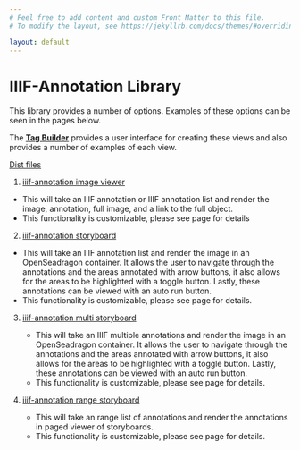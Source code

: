 ```yaml
---
# Feel free to add content and custom Front Matter to this file.
# To modify the layout, see https://jekyllrb.com/docs/themes/#overriding-theme-defaults

layout: default
---
```

<meta charset="utf-8">
<title>iiif-annotation library Homepage</title>

# IIIF-Annotation Library

This library provides a number of options. Examples of these options can be seen in the pages below.

The **[Tag Builder]({{site.baseurl}}/tag-builder/)** provides a user interface for creating these views and also provides a number of examples of each view.

[Dist files]({{site.baseurl}}/dist)

1. [iiif-annotation image viewer]({{site.baseurl}}/imageviewer)
  - This will take an IIIF annotation or IIIF annotation list and render the image, annotation, full image, and a link to the full object.
  - This functionality is customizable, please see page for details

2. [iiif-annotation storyboard]({{site.baseurl}}/storyboard)
  - This will take an IIIF annotation list and render the image in an OpenSeadragon container. It allows the user to navigate through the annotations and the areas annotated with arrow buttons, it also allows for the areas to be highlighted with a toggle button. Lastly, these annotations can be viewed with an auto run button.
  - This functionality is customizable, please see page for details.

3. [iiif-annotation multi storyboard]({{site.baseurl}}/multistoryboard)
    - This will take an IIIF multiple annotations and render the image in an OpenSeadragon container. It allows the user to navigate through the annotations and the areas annotated with arrow buttons, it also allows for the areas to be highlighted with a toggle button. Lastly, these annotations can be viewed with an auto run button.
    - This functionality is customizable, please see page for details.

3. [iiif-annotation range storyboard]({{site.baseurl}}/range)
    - This will take an range list of annotations and render the annotations in paged viewer of storyboards.
    - This functionality is customizable, please see page for details.
